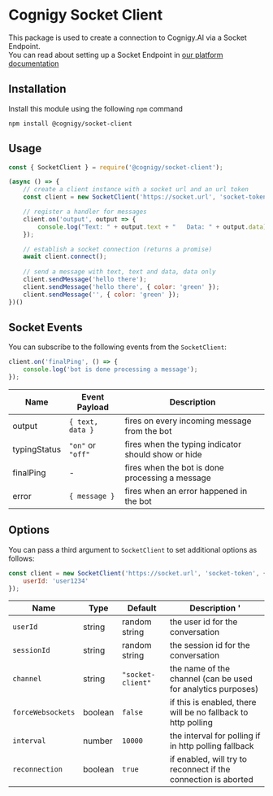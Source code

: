 # Cognigy Socket Client

This package is used to create a connection to Cognigy.AI via a Socket Endpoint.  
You can read about setting up a Socket Endpoint in [our platform documentation](https://docs.cognigy.com/docs/deploy-a-socket-endpoint)

## Installation
Install this module using the following `npm` command
```
npm install @cognigy/socket-client
```

## Usage

```javascript
const { SocketClient } = require('@cognigy/socket-client');

(async () => {
    // create a client instance with a socket url and an url token
    const client = new SocketClient('https://socket.url', 'socket-token');

    // register a handler for messages
    client.on('output', output => {
        console.log("Text: " + output.text + "   Data: " + output.data);
    });

    // establish a socket connection (returns a promise)
    await client.connect();
    
    // send a message with text, text and data, data only
    client.sendMessage('hello there');
    client.sendMessage('hello there', { color: 'green' });
    client.sendMessage('', { color: 'green' });
})()
```

## Socket Events
You can subscribe to the following events from the `SocketClient`:

```javascript
client.on('finalPing', () => {
    console.log('bot is done processing a message');
});

```
| Name | Event Payload | Description |
| - | - | - |
| output | `{ text, data }` | fires on every incoming message from the bot
| typingStatus | `"on"` or `"off"` | fires when the typing indicator should show or hide
| finalPing | - | fires when the bot is done processing a message
| error | `{ message }` | fires when an error happened in the bot

## Options
You can pass a third argument to `SocketClient` to set additional options as follows:

```javascript
const client = new SocketClient('https://socket.url', 'socket-token', {
    userId: 'user1234'
});
```

| Name | Type | Default | Description '
| - | - | - | - |
| `userId` | string | random string | the user id for the conversation
| `sessionId` | string | random string | the session id for the conversation
| `channel` | string | `"socket-client"` | the name of the channel (can be used for analytics purposes)
| `forceWebsockets` | boolean | `false` | if this is enabled, there will be no fallback to http polling
| `interval` | number | `10000` | the interval for polling if in http polling fallback
| `reconnection` | boolean | `true` | if enabled, will try to reconnect if the connection is aborted

